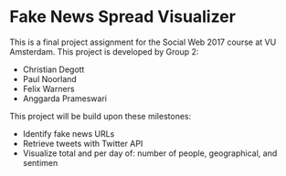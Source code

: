 # Fake News Spread Visualizer

This is a final project assignment for the Social Web 2017 course at VU Amsterdam. 
This project is developed by Group 2:
- Christian Degott
- Paul Noorland
- Felix Warners
- Anggarda Prameswari

This project will be build upon these milestones:
- Identify fake news URLs 
- Retrieve tweets with Twitter API
- Visualize total and per day of: number of people, geographical, and sentimen
